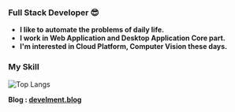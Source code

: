 
### Full Stack Developer 😎
- **I like to automate the problems of daily life.**  
- **I work in Web Application and Desktop Application Core part.**
- **I'm interested in Cloud Platform, Computer Vision these days.**

### My Skill
![Top Langs](https://github-readme-stats.vercel.app/api/top-langs/?username=gron1gh1&hide=scss,html,css&layout=compact&langs_count=8)  


**Blog : [develment.blog](https://develment.blog)**  
  
